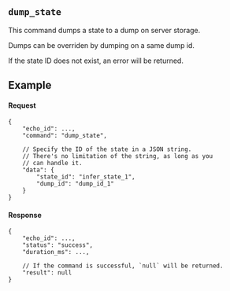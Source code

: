#

## `dump_state`

This command dumps a state to a dump on server storage.

Dumps can be overriden by dumping on a same dump id.

If the state ID does not exist, an error will be returned.

## Example

#### Request

```jsonc
{
    "echo_id": ...,
    "command": "dump_state",

    // Specify the ID of the state in a JSON string.
    // There's no limitation of the string, as long as you
    // can handle it.
    "data": {
        "state_id": "infer_state_1",
        "dump_id": "dump_id_1"
    }
}
```

#### Response

```jsonc
{
    "echo_id": ...,
    "status": "success",
    "duration_ms": ...,

    // If the command is successful, `null` will be returned.
    "result": null
}
```

